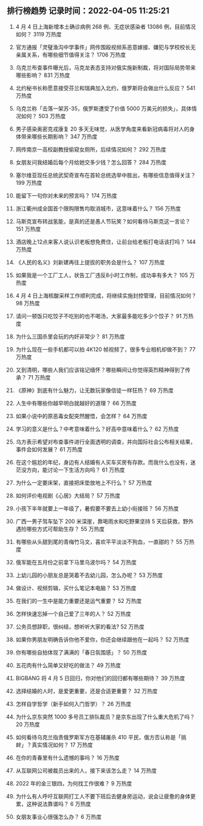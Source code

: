 
## 排行榜趋势 记录时间：2022-04-05 11:25:21
  
  1. 4 月 4 日上海新增本土确诊病例 268 例、无症状感染者 13086 例，目前情况如何？ 3119 万热度
    
  2. 官方通报「灵璧渔沟中学事件」网传围殴视频系恶意嫁接、嫌犯与学校校长无亲属关系，有哪些细节值得关注？ 1706 万热度
    
  3. 乌克兰布查事件曝光后，马克龙表态支持对俄实施新制裁，将对国际局势带来哪些影响？ 831 万热度
    
  4. 北约秘书长称愿意接受芬兰和瑞典加入北约，俄罗斯将会做出什么反应？ 541 万热度
    
  5. 乌克兰称「击落一架苏-35，俄罗斯遭受了价值 5000 万美元的损失」，具体情况如何？ 503 万热度
    
  6. 男子感染奥密克戎康复 20 多天无味觉，从医学角度来看新冠病毒将对人的身体带来哪些长期影响？ 347 万热度
    
  7. 网传南京一高校副教授偷窥女厕所，后续情况如何？ 292 万热度
    
  8. 女朋友问我结婚后每个月给她交多少钱？怎么回答？ 284 万热度
    
  9. 塞尔维亚现任总统武契奇宣布在首轮总统选举中胜出，有哪些信息值得关注？ 199 万热度
    
  10. 能留下一句你对未来的预言吗？ 174 万热度
    
  11. 浙江衢州成全国首个限购限售均取消城市，这意味着什么？ 156 万热度
    
  12. 马斯克宣布转战氢能，是真的还是愚人节玩笑？如何看待马斯克这一言论？ 151 万热度
    
  13. 酒店晚上12点来客人说认识老板想免费住，让前台给老板打电话该打吗？ 144 万热度
    
  14. 《人民的名义》刘新建再往上提拔的职务会是什么？ 107 万热度
    
  15. 如果我是一个工厂工人，状告工厂违反8小时工作制，成功率有多大？ 105 万热度
    
  16. 4 月 4 日上海核酸采样工作顺利完成，将继续实施封控管理，目前情况如何？ 98 万热度
    
  17. 请问一顿饭只吃饺子不吃别的也不喝汤，大家最多能吃多少个饺子？ 91 万热度
    
  18. 为什么三国杀里会玩的内奸非常少？ 81 万热度
    
  19. 为什么现在一些手机都可以拍 4K120 帧视频了，很多专业相机却做不到？ 77 万热度
    
  20. 又到清明，哪些人我们应该铭记缅怀？哪些瞬间让你觉得英烈精神得到了传承？ 71 万热度
    
  21. 《原神》到底有什么魅力，让无数玩家像信徒一样狂热？ 69 万热度
    
  22. 人生中有哪些你越早明白就越好的道理？ 66 万热度
    
  23. 如果小说中的原恶毒女配突然醒悟，会怎样？ 64 万热度
    
  24. 学习的意义是什么？中考意味着什么？好高中意味着什么？ 62 万热度
    
  25. 乌方表示希望对布查事件进行全面透明的调查，并向国际社会公布相关结果，事件会如何发展？ 61 万热度
    
  26. 在这个尴尬的年纪，身边有人结婚有人买车买房有存款。而我什么也没有，迷茫没方向，能讨论一下生活方向吗？ 61 万热度
    
  27. 为什么一定要床架，直接把床垫放地上不行么？ 57 万热度
    
  28. 如何评价电视剧《心居》大结局？ 57 万热度
    
  29. 小孩下半年就要上一年级了，暑假要不要去上幼小衔接班？ 56 万热度
    
  30. 广西一男子驾车坠下 200 米深崖，靠喝雨水和吃野果坚持 5 天后获救，野外遇险哪些方式可帮助生存？ 55 万热度
    
  31. 有哪些从头甜到尾的青梅竹马文，喜欢平平淡淡不狗血，一直甜的？ 55 万热度
    
  32. 俄军能在五月份之前拿下马里乌波尔吗？ 54 万热度
    
  33. 上幼儿园的小朋友总是哭着不去幼儿园，怎么办呢？ 53 万热度
    
  34. 做设计、视频剪辑，买什么笔记本电脑？ 53 万热度
    
  35. 在我们的一生中是能力重要还是运气重要？ 52 万热度
    
  36. 怎样快速忘掉一个自己爱了三年的人？ 52 万热度
    
  37. 公务员想辞职，很纠结，想听听大家的看法? 52 万热度
    
  38. 如果你男朋友明确告诉你他不爱你，你还会继续跟他在一起吗？ 52 万热度
    
  39. 你有哪些自拍体现了满满的「春日氛围感」？ 50 万热度
    
  40. 五花肉有什么简单又好吃的做法？ 49 万热度
    
  41. BIGBANG 将 4 月 5 日回归，你对他们的回归都有哪些期待？ 39 万热度
    
  42. 选择结婚的人时，是爱更重要，还是合适更重要？ 32 万热度
    
  43. 怎样自学哲学（新手如何入门哲学）？ 26 万热度
    
  44. 为什么京东突然 1000 多号员工排队裁员？是京东出现了什么重大危机了吗？ 20 万热度
    
  45. 如何看待乌克兰指责俄罗斯军方在基辅屠杀 410 平民，俄方否认称是「挑衅」？真实情况如何？ 17 万热度
    
  46. 在你的青春里有什么遗憾的事吗？ 16 万热度
    
  47. 从互联网公司被裁员出来的人，接下来该怎么走？ 14 万热度
    
  48. 2022 年的金三银四，为何找工作很难？ 9 万热度
    
  49. 为什么有人呼吁互联网打工人不要下班后去健身房运动，说会让疲惫的身体更累，这种说法靠谱吗？ 6 万热度
    
  50. 女朋友事业心很强怎么办？ 6 万热度
    